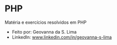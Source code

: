 # PHP

Matéria e exercícios resolvidos em PHP
* Feito por: Geovanna da S. Lima
* LinkedIn: www.linkedin.com/in/geovanna-s-lima

